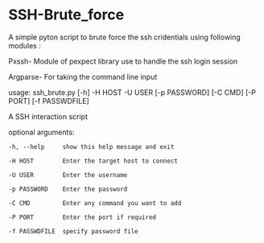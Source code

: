 # SSH-Brute_force

A simple pyton script to brute force the ssh cridentials using following modules :

Pxssh-  Module of pexpect library use to handle the ssh login session

Argparse- For taking the command line input

usage: ssh_brute.py [-h] -H HOST -U USER [-p PASSWORD] [-C CMD] [-P PORT] [-f PASSWDFILE]

A SSH interaction script

optional arguments:
  
    -h, --help     show this help message and exit
  
    -H HOST        Enter the target host to connect
  
    -U USER        Enter the username
  
    -p PASSWORD    Enter the password
  
    -C CMD         Enter any command you want to add
  
    -P PORT        Enter the port if required
  
    -f PASSWDFILE  specify password file
